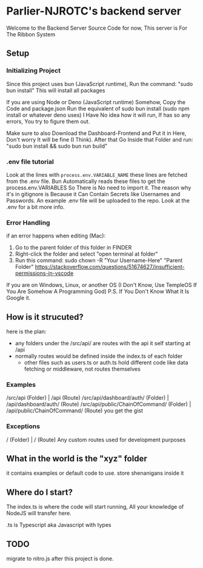 
# Parlier-NJROTC's backend server

Welcome to the Backend Server Source Code
for now, This server is For The Ribbon System

## Setup

### Initializing Project

Since this project uses bun (JavaScript runtime), Run the command: "sudo bun install"
This will install all packages

If you are using Node or Deno (JavaScript runtime) Somehow, Copy the Code and package.json
Run the equivalent of sudo bun install (sudo npm install or whatever deno uses)
I Have No idea how it will run, If has so any errors, You try to figure them out.

Make sure to also Download the Dashboard-Frontend and Put it in Here, Don't worry It will be fine (I Think). After that Go Inside that Folder and run: "sudo bun install && sudo bun run build"

### .env file tutorial

Look at the lines with `process.env.VARIABLE_NAME` these lines are fetched from the .env file. Bun Automatically reads these files to get the process.env.VARIABLES So There is No need to import it. The reason why it's in gitignore is Because it Can Contain Secrets like Usernames and Passwords. An example .env file will be uploaded to the repo. Look at the .env for a bit more info.

### Error Handling

if an error happens when editing (Mac):

1. Go to the parent folder of this folder in FINDER
2. Right-click the folder and select "open terminal at folder"
3. Run this command: sudo chown -R "Your Username-Here" "Parent Folder"
<https://stackoverflow.com/questions/51674627/insufficient-permissions-in-vscode>

If you are on Windows, Linux, or another OS (I Don't Know, Use TempleOS If You Are Somehow A Programming God)
 P.S. If You Don't Know What It Is Google it.

## How is it strucuted?

here is the plan:

- any folders under the /src/api/ are routes with the api it self starting at /api
- normally routes would be defined inside the index.ts of each folder
  - other files such as users.ts or auth.ts hold different code like data fetching or middleware, not routes themselves

### Examples

/src/api (Folder)                        | /api (Route)
/src/api/dashboard/auth/ (Folder)        | /api/dashboard/auth/ (Route)
/src/api/public/ChainOfCommand/ (Folder) | /api/public/ChainOfCommand/ (Route)
you get the gist

### Exceptions

/ (Folder) | / (Route)
Any custom routes used for development purposes

## What in the world is the "xyz" folder

it contains examples or default code to use.
store shenanigans inside it

## Where do I start?

The index.ts is where the code will start running,
All your knowledge of NodeJS will transfer here.

.ts is Typescript aka Javascript with types

## TODO

migrate to nitro.js after this project is done.
